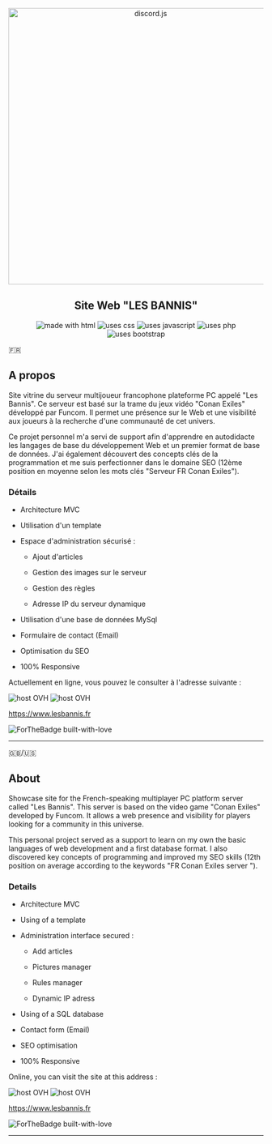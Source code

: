 <div align="center">
  <br />
    <img src="https://www.lesbannis.fr/img/banderole.gif" width="546" alt="discord.js" />
    <h2>Site Web "LES BANNIS"</h2>
  <p>
    <img src="https://img.shields.io/badge/Uses-HTML-e44c21" alt="made with html">
    <img src="https://img.shields.io/badge/Uses-CSS-274ee4" alt="uses css">
    <img src="https://img.shields.io/badge/Uses-JS-efd81e" alt="uses javascript">
    <img src="https://img.shields.io/badge/Uses-PHP-7476ad" alt="uses php">
    <img  src="https://img.shields.io/badge/Uses-Bootstrap-543b79"  alt="uses bootstrap">
  </p>
</div>
 
🇫🇷

## A propos

Site vitrine du serveur multijoueur francophone plateforme PC appelé "Les Bannis". Ce serveur est basé sur la trame du jeux vidéo "Conan Exiles" développé par Funcom. Il permet une présence sur le Web et une visibilité aux joueurs à la recherche d'une communauté de cet univers.

Ce projet personnel m'a servi de support afin d'apprendre en autodidacte les langages de base du développement Web et un premier format de base de données. J'ai également découvert des concepts clés de la programmation et me suis perfectionner dans le domaine SEO (12ème position en moyenne selon les mots clés "Serveur FR Conan Exiles").

### Détails

- Architecture MVC

- Utilisation d'un template

- Espace d'administration sécurisé :

  - Ajout d'articles

  - Gestion des images sur le serveur

  - Gestion des règles

  - Adresse IP du serveur dynamique

- Utilisation d'une base de données MySql

- Formulaire de contact (Email)

- Optimisation du SEO

- 100% Responsive

Actuellement en ligne, vous pouvez le consulter à l'adresse suivante :

<img src="https://img.shields.io/badge/Host-OVH-22a1eb" alt="host OVH"> <img src="https://img.shields.io/badge/Website-up-green.svg" alt="host OVH">

https://www.lesbannis.fr  

![ForTheBadge built-with-love](http://ForTheBadge.com/images/badges/built-with-love.svg)

---

🇬🇧/🇺🇸

## About

Showcase site for the French-speaking multiplayer PC platform server called "Les Bannis". This server is based on the video game "Conan Exiles" developed by Funcom. It allows a web presence and visibility for players looking for a community in this universe.


This personal project served as a support to learn on my own the basic languages ​​of web development and a first database format. I also discovered key concepts of programming and improved my SEO skills (12th position on average according to the keywords "FR Conan Exiles server ").

### Details

- Architecture MVC

- Using of a template

- Administration interface secured :

  - Add articles

  - Pictures manager

  - Rules manager

  - Dynamic IP adress

- Using of a SQL database

- Contact form (Email)

- SEO optimisation

- 100% Responsive

Online, you can visit the site at this address :

<img src="https://img.shields.io/badge/Host-OVH-22a1eb" alt="host OVH"> <img src="https://img.shields.io/badge/Website-up-green.svg" alt="host OVH">

https://www.lesbannis.fr

![ForTheBadge built-with-love](http://ForTheBadge.com/images/badges/built-with-love.svg)

---
